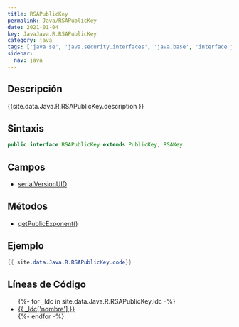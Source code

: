 ```yaml
---
title: RSAPublicKey
permalink: Java/RSAPublicKey
date: 2021-01-04
key: JavaJava.R.RSAPublicKey
category: java
tags: ['java se', 'java.security.interfaces', 'java.base', 'interface java', 'Java 1.2']
sidebar: 
  nav: java
---
```


## Descripción
{{site.data.Java.R.RSAPublicKey.description }}

## Sintaxis
~~~java
public interface RSAPublicKey extends PublicKey, RSAKey
~~~

## Campos
* [serialVersionUID](/Java/RSAPublicKey/serialVersionUID)

## Métodos
* [getPublicExponent()](/Java/RSAPublicKey/getPublicExponent)

## Ejemplo
~~~java
{{ site.data.Java.R.RSAPublicKey.code}}
~~~

## Líneas de Código
<ul>
{%- for _ldc in site.data.Java.R.RSAPublicKey.ldc -%}
   <li>
       <a href="{{_ldc['url'] }}">{{ _ldc['nombre'] }}</a>
   </li>
{%- endfor -%}
</ul>

